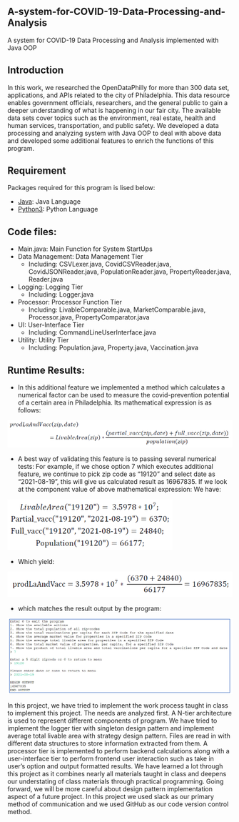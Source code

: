 ## A-system-for-COVID-19-Data-Processing-and-Analysis
A system for COVID-19 Data Processing and Analysis implemented with Java OOP

## Introduction
In this work, we researched the OpenDataPhilly for more than 300 data set, applications, and APIs related to the city of Philadelphia. This data resource enables government officials, researchers, and the general public to gain a deeper understanding of what is happening in our fair city. The available data sets cover topics such as the environment, real estate, health and human services, transportation, and public safety. We developed a data processing and analyzing system with Java OOP to deal with above data and developed some additional features to enrich the functions of this program. 

## Requirement
Packages required for this program is lised below: 
- [Java](https://github.com/java/): Java Language
- [Python3](https://github.com/python3/): Python Language

## Code files:
- Main.java: Main Function for System StartUps
- Data Management: Data Management Tier
  - Including: CSVLexer.java, CovidCSVReader.java, CovidJSONReader.java, PopulationReader.java, PropertyReader.java, Reader.java
- Logging: Logging Tier
  - Including: Logger.java
- Processor: Processor Function Tier
  - Including: LivableComparable.java, MarketComparable.java, Processor.java, PropertyComparator.java
- UI: User-Interface Tier
  - Including: CommandLineUserInterface.java
- Utility: Utility Tier
  - Including: Population.java, Property.java, Vaccination.java

## Runtime Results:
- In this additional feature we implemented a method which calculates a numerical factor can be used to measure the covid-prevention potential of a certain area in Philadelphia. Its mathematical expression is as follows:
<img src="https://github.com/ZhenyangXuUVA/A-System-for-COVID-19-Data-Processing-and-Analysis/blob/main/Readme/Figure01.png" width="700">

- A best way of validating this feature is to passing several numerical tests: For example, if we chose option 7 which executes additional feature, we continue to pick zip code as “19120” and select date as “2021-08-19”, this will give us calculated result as 16967835. If we look at the component value of above mathematical expression: We have:
<img src="https://github.com/ZhenyangXuUVA/A-System-for-COVID-19-Data-Processing-and-Analysis/blob/main/Readme/Figure02.png" width="370">

- Which yield:
<img src="https://github.com/ZhenyangXuUVA/A-System-for-COVID-19-Data-Processing-and-Analysis/blob/main/Readme/Figure03.png" width="520">

- which matches the result output by the program:
<img src="https://github.com/ZhenyangXuUVA/A-System-for-COVID-19-Data-Processing-and-Analysis/blob/main/Readme/Figure04.png" width="700">

In this project, we have tried to implement the work process taught in class to implement this project. The needs are analyzed first. A N-tier architecture is used to represent different components of program. We have tried to implement the logger tier with singleton design pattern and implement average total livable area with strategy design pattern. Files are read in with different data structures to store information extracted from them. A processor tier is implemented to perform backend calculations along with a user-interface tier to perform frontend user interaction such as take in user’s option and output formatted results. We have learned a lot through this project as it combines nearly all materials taught in class and deepens our understating of class materials through practical programming. Going forward, we will be more careful about design pattern implementation aspect of a future project. In this project we used slack as our primary method of communication and we used GitHub as our code version control method.

